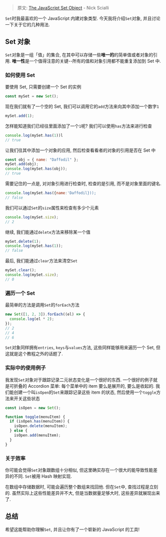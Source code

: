 > 原文: [The JavaScript Set Object](https://typeofnan.dev/the-javascript-set-object/) - Nick Scialli

`Set`时我最喜欢的一个 JavaScript 内建对象类型. 今天我将介绍`Set`对象, 并且讨论一下关于它的几种用法.

## Set 对象

`Set`对象是一组「值」的集合, 在其中可以存储一些**唯一的**的简单值或者对象的引用. **唯一性**是一个值得注意的关键--所有的值和对象引用都不能重复添加到 Set 中.

### 如何使用 Set

要使用 Set, 只需要创建一个 Set 的实例

```js
const mySet = new Set();
```

现在我们就有了一个空的 Set, 我们可以调用它的`add`方法来向其中添加一个数字`1`

```js
mySet.add(1);
```

怎样能知道我们已经往里面添加了一个`1`呢? 我们可以使用`has`方法来进行检查

```js
console.log(mySet.has(1))l
// true
```

让我们往其中添加一个对象的应用, 然后检查看看者的对象的引用是否在 Set 中

```js
const obj = { name: "Daffodil" };
mySet.add(obj);
console.log(mySet.has(obj));
// true
```

需要记住的一点是, 对对象引用进行检查时, 检查的是引用, 而不是对象里面的键名.

```js
console.log(mySet.has({name:'Daffodil}));
// false
```

我们可以通过`Set`的`size`属性来检查有多少个元素

```js
console.log(mySet.size);
// 2
```

继续, 我们能通过`delete`方法来移除某一个值

```js
mySet.delete(1);
console.log(mySet.has(1));
// false
```

最后, 我们能通过`clear`方法来清空`Set`

```js
mySet.clear();
console.log(mySet.size);
// 0
```

### 遍历一个 Set

最简单的方法是调用`Set`的`forEach`方法

```js
new Set([1, 2, 3]).forEach((el) => {
  console.log(el * 2);
});
// 2
// 4
// 6
```

`Set`对象同样拥有`entries`, `keys`与`values`方法, 这些同样能够用来遍历一个 Set, 但这就是这个教程之外的话题了.

### 实际中的使用例子

我发现`Set`对象对于跟踪记录二元状态变化是一个很好的东西. 一个很好的例子就是可折叠的 Accordion 菜单: 每个菜单中的 item 要么是展开的, 要么是收起的. 我们能创建一个叫`isOpen`的`Set`来跟踪记录这些 item 的状态, 然后使用一个`toggle`方法来开关这些状态

```js
const isOpen = new Set();

function toggle(menuItem) {
  if (isOpen.has(menuItem)) {
    isOpen.delete(menuItem);
  } else {
    isOpen.add(menuItem);
  }
}
```

### 关于效率

你可能会觉得`Set`对象跟数组十分相似, 但这里确实存在一个很大的能导致性能差异的不同. `Set`被用 Hash 映射实现.

在数组中存储数据时, 可能会遍历整个数组来找回他. 但在`Set`中, 查找过程是立刻的. 虽然实际上这些性能差异并不大, 但是当数据量足够大时, 这些差异就展现出来了.

## 总结

希望这能帮助你理解`Set`, 并且让你有了一个崭新的 JavaScript 的工具!

